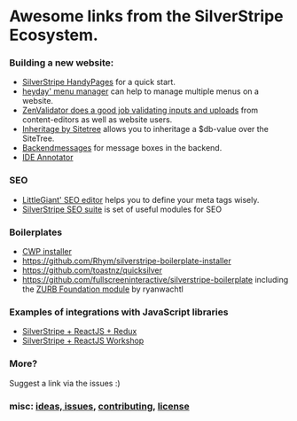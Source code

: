# Awesome links from the SilverStripe Ecosystem.

### Building a new website:

* [SilverStripe HandyPages](https://github.com/friendsofsilverstripe/handypages "HandyPages is a set of useful modules and PHP classes") for a quick start.
* [heyday' menu manager](https://github.com/heyday/silverstripe-menumanager "Manage multiple SilverStripe menus on one website") can help to manage multiple menus on a website.
* [ZenValidator does a good job validating inputs and uploads](https://github.com/sheadawson/silverstripe-zenvalidator "ZenValidator is used for most validation") from content-editors as well as website users.
* [Inheritage by Sitetree](https://github.com/friendsofsilverstripe/inheritage-by-sitetree "Allows to inherit a value from parent pages in the SiteTree") allows you to inheritage a $db-value over the SiteTree.
* [Backendmessages](https://github.com/friendsofsilverstripe/backendmessages#usage "DRY generation of message boxes in the CMS.") for message boxes in the backend.
* [IDE Annotator](https://github.com/silverleague/silverstripe-ideannotator/ "Add PHP Docblocks to your objects and controllers.") 

### SEO

* [LittleGiant' SEO editor](https://github.com/Little-Giant/silverstripe-seo-editor "SEO editor for SilverStripe") helps you to define your meta tags wisely.
* [SilverStripe SEO suite](https://github.com/friendsofsilverstripe/seo-suite "SEO modules for SilverStripe") is set of useful modules for SEO

### Boilerplates

* [CWP installer](https://gitlab.cwp.govt.nz/cwp/cwp-installer.git "git clone this url")
* https://github.com/Rhym/silverstripe-boilerplate-installer
* https://github.com/toastnz/quicksilver
* https://github.com/fullscreeninteractive/silverstripe-boilerplate including the [ZURB Foundation module](https://github.com/ryanwachtl/silverstripe-foundation) by ryanwachtl

### Examples of integrations with JavaScript libraries

* [SilverStripe + ReactJS + Redux](https://github.com/stevie-mayhew/silverstripe-redux-example "stevie-mayhew/silverstripe-redux-example")
* [SilverStripe + ReactJS Workshop](https://github.com/flashbackzoo/silverstripe-reactjs-workshop "Flashbackzoo' ReactJS workshop")

### More?

Suggest a link via the issues :)

### misc: [ideas, issues](https://github.com/spekulatius/awesome-silverstripe/issues), [contributing](https://github.com/spekulatius/awesome-silverstripe/blob/master/CONTRIBUTING.md), [license](https://github.com/spekulatius/awesome-silverstripe/blob/master/license.md)
